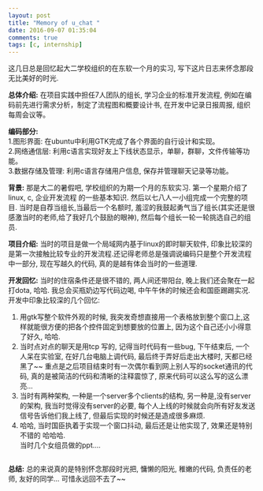 ```yaml
---
layout: post
title: "Memory of u_chat "
date: 2016-09-07 01:35:04
comments: true
tags: [c, internship]
---
```


这几日总是回忆起大二学校组织的在东软一个月的实习,  写下这片日志来怀念那段无比美好的时光.     

<!--more-->

**总体介绍:**
在项目实践中担任7人团队的组长, 学习企业的标准开发流程, 例如在编码前先进行需求分析，制定了流程图和概要设计书, 在开发中记录日报周报, 组织每周会议等。   

**编码部分:**    
1.图形界面: 在ubuntu中利用GTK完成了各个界面的自行设计和实现。   
2.网络通信层: 利用c语言实现好友上下线状态显示，单聊，群聊，文件传输等功能。   
3.数据存储及管理: 利用c语言存储用户信息, 保存并管理聊天记录等功能。   

**背景:** 那是大二的暑假吧, 学校组织的为期一个月的东软实习. 第一个星期介绍了linux, c, 企业开发流程 的一些基本知识. 然后以七八人一小组完成一个完整的项目. 当时是自荐当组长,当最后一个名额时, 羞涩的我鼓起勇气当了组长(其实还是很感激当时的老师,给了我好几个鼓励的眼神), 然后每个组长一轮一轮挑选自己的组员.     
<img style="max-height:340px" class="lazy" data-original="/images/blog/160909_uchat/1.png">

**项目介绍:** 当时的项目是做一个局域网内基于linux的即时聊天软件, 印象比较深的是第一次接触比较专业的开发流程.还记得老师总是强调说编码只是整个开发流程中一部分,  现在写越久的代码, 真的是越有体会当时的一些道理.     
<img style="max-height:200px" class="lazy" data-original="/images/blog/160909_uchat/table.png">

**开发回忆:**  当时的住宿条件还是很不错的, 两人间还带阳台, 晚上我们还会聚在一起打dota, 哈哈. 我总会买瓶奶边写代码边喝, 中午午休的时候还会和国臣踢踢实况.      
开发中印象比较深的几个回忆:     
1. 用gtk写整个软件外观的时候, 我突发奇想直接用一个表格放到整个窗口上,这样就能很方便的把各个控件固定到想要放的位置上, 因为这个自己还小小得意了好久, 哈哈.      
2. 当时点对点的聊天是用tcp 写的, 记得当时代码有一些bug, 下午结束后, 一个人呆在实验室, 在好几台电脑上调代码, 最后终于弄好后走出大楼时, 天都已经黑了~~  重点是之后项目结束时有一次偶尔看到网上别人写的socket通讯的代码, 真的是被简洁的代码和清晰的注释震惊了, 原来代码可以这么写的这么漂亮...            
3. 当时有两种架构, 一种是一个server多个clients的结构, 另一种是,没有server的架构, 我当时觉得没有server的必要, 每个人上线的时候就会向所有好友发送信号告诉他们我上线了, 但最后实现的时候还是造成很多麻烦.      
4. 哈哈, 当时国臣执着于实现一个窗口抖动, 最后还是让他实现了, 效果还是特别不错的 哈哈哈.      
当时几个女组员做的ppt....      
<img style="max-height:400px" class="lazy" data-original="/images/blog/160909_uchat/3.png">

**总结:** 总的来说真的是特别怀念那段时光把, 慵懒的阳光, 稚嫩的代码, 负责任的老师, 友好的同学... 可惜永远回不去了~~           
